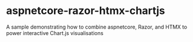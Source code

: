 # aspnetcore-razor-htmx-chartjs
A sample demonstrating how to combine aspnetcore, Razor, and HTMX to power interactive Chart.js visualisations 
